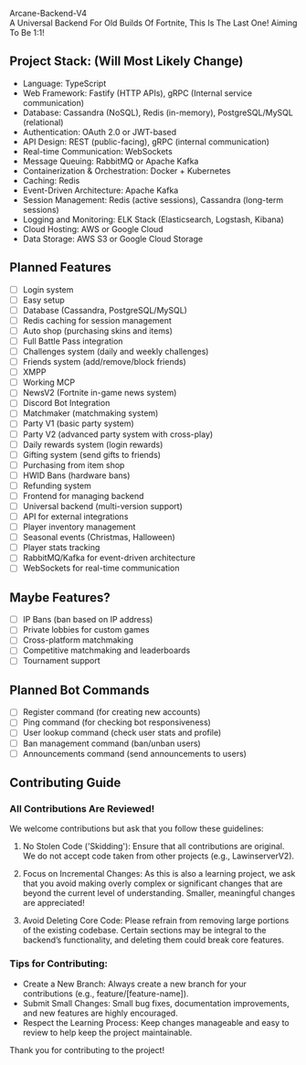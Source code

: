 Arcane-Backend-V4  
A Universal Backend For Old Builds Of Fortnite, This Is The Last One! Aiming To Be 1:1!

## Project Stack: (Will Most Likely Change)
- Language: TypeScript
- Web Framework: Fastify (HTTP APIs), gRPC (Internal service communication)
- Database: Cassandra (NoSQL), Redis (in-memory), PostgreSQL/MySQL (relational)
- Authentication: OAuth 2.0 or JWT-based
- API Design: REST (public-facing), gRPC (internal communication)
- Real-time Communication: WebSockets
- Message Queuing: RabbitMQ or Apache Kafka
- Containerization & Orchestration: Docker + Kubernetes
- Caching: Redis
- Event-Driven Architecture: Apache Kafka
- Session Management: Redis (active sessions), Cassandra (long-term sessions)
- Logging and Monitoring: ELK Stack (Elasticsearch, Logstash, Kibana)
- Cloud Hosting: AWS or Google Cloud
- Data Storage: AWS S3 or Google Cloud Storage

## Planned Features  
- [ ] Login system  
- [ ] Easy setup  
- [ ] Database (Cassandra, PostgreSQL/MySQL)  
- [ ] Redis caching for session management  
- [ ] Auto shop (purchasing skins and items)  
- [ ] Full Battle Pass integration  
- [ ] Challenges system (daily and weekly challenges)  
- [ ] Friends system (add/remove/block friends)  
- [ ] XMPP  
- [ ] Working MCP
- [ ] NewsV2 (Fortnite in-game news system)  
- [ ] Discord Bot Integration  
- [ ] Matchmaker (matchmaking system)  
- [ ] Party V1 (basic party system)  
- [ ] Party V2 (advanced party system with cross-play)  
- [ ] Daily rewards system (login rewards)  
- [ ] Gifting system (send gifts to friends)  
- [ ] Purchasing from item shop  
- [ ] HWID Bans (hardware bans)  
- [ ] Refunding system  
- [ ] Frontend for managing backend  
- [ ] Universal backend (multi-version support)  
- [ ] API for external integrations  
- [ ] Player inventory management  
- [ ] Seasonal events (Christmas, Halloween)  
- [ ] Player stats tracking
- [ ] RabbitMQ/Kafka for event-driven architecture  
- [ ] WebSockets for real-time communication

## Maybe Features?  
- [ ] IP Bans (ban based on IP address) 
- [ ] Private lobbies for custom games  
- [ ] Cross-platform matchmaking  
- [ ] Competitive matchmaking and leaderboards  
- [ ] Tournament support

## Planned Bot Commands  
- [ ] Register command (for creating new accounts)  
- [ ] Ping command (for checking bot responsiveness)  
- [ ] User lookup command (check user stats and profile)  
- [ ] Ban management command (ban/unban users)  
- [ ] Announcements command (send announcements to users)

## Contributing Guide

### All Contributions Are Reviewed!  
We welcome contributions but ask that you follow these guidelines:

1. No Stolen Code ('Skidding'): Ensure that all contributions are original. We do not accept code taken from other projects (e.g., LawinserverV2).

2. Focus on Incremental Changes: As this is also a learning project, we ask that you avoid making overly complex or significant changes that are beyond the current level of understanding. Smaller, meaningful changes are appreciated!

3. Avoid Deleting Core Code: Please refrain from removing large portions of the existing codebase. Certain sections may be integral to the backend’s functionality, and deleting them could break core features.

### Tips for Contributing:  
- Create a New Branch: Always create a new branch for your contributions (e.g., feature/[feature-name]).  
- Submit Small Changes: Small bug fixes, documentation improvements, and new features are highly encouraged.  
- Respect the Learning Process: Keep changes manageable and easy to review to help keep the project maintainable.

Thank you for contributing to the project!